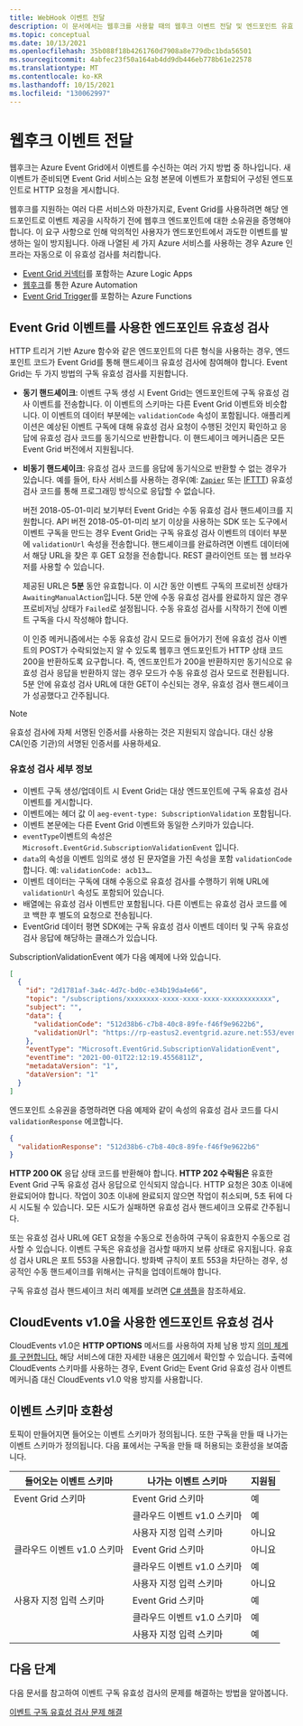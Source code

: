 ```yaml
---
title: WebHook 이벤트 전달
description: 이 문서에서는 웹후크를 사용할 때의 웹후크 이벤트 전달 및 엔드포인트 유효성 검사에 대해 설명합니다.
ms.topic: conceptual
ms.date: 10/13/2021
ms.openlocfilehash: 35b088f18b4261760d7908a8e779dbc1bda56501
ms.sourcegitcommit: 4abfec23f50a164ab4dd9db446eb778b61e22578
ms.translationtype: MT
ms.contentlocale: ko-KR
ms.lasthandoff: 10/15/2021
ms.locfileid: "130062997"
---
```

# <a name="webhook-event-delivery"></a>웹후크 이벤트 전달
웹후크는 Azure Event Grid에서 이벤트를 수신하는 여러 가지 방법 중 하나입니다. 새 이벤트가 준비되면 Event Grid 서비스는 요청 본문에 이벤트가 포함되어 구성된 엔드포인트로 HTTP 요청을 게시합니다.

웹후크를 지원하는 여러 다른 서비스와 마찬가지로, Event Grid를 사용하려면 해당 엔드포인트로 이벤트 제공을 시작하기 전에 웹후크 엔드포인트에 대한 소유권을 증명해야 합니다. 이 요구 사항으로 인해 악의적인 사용자가 엔드포인트에서 과도한 이벤트를 발생하는 일이 방지됩니다. 아래 나열된 세 가지 Azure 서비스를 사용하는 경우 Azure 인프라는 자동으로 이 유효성 검사를 처리합니다.

- [Event Grid 커넥터](/connectors/azureeventgrid/)를 포함하는 Azure Logic Apps
- [웹후크](../event-grid/ensure-tags-exists-on-new-virtual-machines.md)를 통한 Azure Automation
- [Event Grid Trigger](../azure-functions/functions-bindings-event-grid.md)를 포함하는 Azure Functions

## <a name="endpoint-validation-with-event-grid-events"></a>Event Grid 이벤트를 사용한 엔드포인트 유효성 검사

HTTP 트리거 기반 Azure 함수와 같은 엔드포인트의 다른 형식을 사용하는 경우, 엔드포인트 코드가 Event Grid를 통해 핸드셰이크 유효성 검사에 참여해야 합니다. Event Grid는 두 가지 방법의 구독 유효성 검사를 지원합니다.

- **동기 핸드셰이크**: 이벤트 구독 생성 시 Event Grid는 엔드포인트에 구독 유효성 검사 이벤트를 전송합니다. 이 이벤트의 스키마는 다른 Event Grid 이벤트와 비슷합니다. 이 이벤트의 데이터 부분에는 `validationCode` 속성이 포함됩니다. 애플리케이션은 예상된 이벤트 구독에 대해 유효성 검사 요청이 수행된 것인지 확인하고 응답에 유효성 검사 코드를 동기식으로 반환합니다. 이 핸드셰이크 메커니즘은 모든 Event Grid 버전에서 지원됩니다.

- **비동기 핸드셰이크**: 유효성 검사 코드를 응답에 동기식으로 반환할 수 없는 경우가 있습니다. 예를 들어, 타사 서비스를 사용하는 경우(예: [`Zapier`](https://zapier.com) 또는 [IFTTT](https://ifttt.com/)) 유효성 검사 코드를 통해 프로그래밍 방식으로 응답할 수 없습니다.

   버전 2018-05-01-미리 보기부터 Event Grid는 수동 유효성 검사 핸드셰이크를 지원합니다. API 버전 2018-05-01-미리 보기 이상을 사용하는 SDK 또는 도구에서 이벤트 구독을 만드는 경우 Event Grid는 구독 유효성 검사 이벤트의 데이터 부분에 `validationUrl` 속성을 전송합니다. 핸드셰이크를 완료하려면 이벤트 데이터에서 해당 URL을 찾은 후 GET 요청을 전송합니다. REST 클라이언트 또는 웹 브라우저를 사용할 수 있습니다.

   제공된 URL은 **5분** 동안 유효합니다. 이 시간 동안 이벤트 구독의 프로비전 상태가 `AwaitingManualAction`입니다. 5분 안에 수동 유효성 검사를 완료하지 않은 경우 프로비저닝 상태가 `Failed`로 설정됩니다. 수동 유효성 검사를 시작하기 전에 이벤트 구독을 다시 작성해야 합니다.

   이 인증 메커니즘에서는 수동 유효성 감시 모드로 들어가기 전에 유효성 검사 이벤트의 POST가 수락되었는지 알 수 있도록 웹후크 엔드포인트가 HTTP 상태 코드 200을 반환하도록 요구합니다. 즉, 엔드포인트가 200을 반환하지만 동기식으로 유효성 검사 응답을 반환하지 않는 경우 모드가 수동 유효성 검사 모드로 전환됩니다. 5분 안에 유효성 검사 URL에 대한 GET이 수신되는 경우, 유효성 검사 핸드셰이크가 성공했다고 간주됩니다.

> [!NOTE]
> 유효성 검사에 자체 서명된 인증서를 사용하는 것은 지원되지 않습니다. 대신 상용 CA(인증 기관)의 서명된 인증서를 사용하세요.

### <a name="validation-details"></a>유효성 검사 세부 정보

- 이벤트 구독 생성/업데이트 시 Event Grid는 대상 엔드포인트에 구독 유효성 검사 이벤트를 게시합니다.
- 이벤트에는 헤더 값 이 `aeg-event-type: SubscriptionValidation` 포함됩니다.
- 이벤트 본문에는 다른 Event Grid 이벤트와 동일한 스키마가 있습니다.
- `eventType`이벤트의 속성은 `Microsoft.EventGrid.SubscriptionValidationEvent` 입니다.
- `data`의 속성을 이벤트 임의로 생성 된 문자열을 가진 속성을 포함 `validationCode` 합니다. 예: `validationCode: acb13…`.
- 이벤트 데이터는 구독에 대해 수동으로 유효성 검사를 수행하기 위해 URL에 `validationUrl` 속성도 포함되어 있습니다.
- 배열에는 유효성 검사 이벤트만 포함됩니다. 다른 이벤트는 유효성 검사 코드를 에코 백한 후 별도의 요청으로 전송됩니다.
- EventGrid 데이터 평면 SDK에는 구독 유효성 검사 이벤트 데이터 및 구독 유효성 검사 응답에 해당하는 클래스가 있습니다.

SubscriptionValidationEvent 예가 다음 예제에 나와 있습니다.

```json
[
  {
    "id": "2d1781af-3a4c-4d7c-bd0c-e34b19da4e66",
    "topic": "/subscriptions/xxxxxxxx-xxxx-xxxx-xxxx-xxxxxxxxxxxx",
    "subject": "",
    "data": {
      "validationCode": "512d38b6-c7b8-40c8-89fe-f46f9e9622b6",
      "validationUrl": "https://rp-eastus2.eventgrid.azure.net:553/eventsubscriptions/myeventsub/validate?id=0000000000-0000-0000-0000-00000000000000&t=2021-09-01T20:30:54.4538837Z&apiVersion=2018-05-01-preview&token=1A1A1A1A"
    },
    "eventType": "Microsoft.EventGrid.SubscriptionValidationEvent",
    "eventTime": "2021-00-01T22:12:19.4556811Z",
    "metadataVersion": "1",
    "dataVersion": "1"
  }
]
```

엔드포인트 소유권을 증명하려면 다음 예제와 같이 속성의 유효성 검사 코드를 다시 `validationResponse` 에코합니다.

```json
{
  "validationResponse": "512d38b6-c7b8-40c8-89fe-f46f9e9622b6"
}
```

**HTTP 200 OK** 응답 상태 코드를 반환해야 합니다. **HTTP 202 수락됨은** 유효한 Event Grid 구독 유효성 검사 응답으로 인식되지 않습니다. HTTP 요청은 30초 이내에 완료되어야 합니다. 작업이 30초 이내에 완료되지 않으면 작업이 취소되며, 5초 뒤에 다시 시도될 수 있습니다. 모든 시도가 실패하면 유효성 검사 핸드셰이크 오류로 간주됩니다.

또는 유효성 검사 URL에 GET 요청을 수동으로 전송하여 구독이 유효한지 수동으로 검사할 수 있습니다. 이벤트 구독은 유효성을 검사할 때까지 보류 상태로 유지됩니다. 유효성 검사 URL은 포트 553을 사용합니다. 방화벽 규칙이 포트 553을 차단하는 경우, 성공적인 수동 핸드셰이크를 위해서는 규칙을 업데이트해야 합니다.

구독 유효성 검사 핸드셰이크 처리 예제를 보려면 [C# 샘플](https://github.com/Azure-Samples/event-grid-dotnet-publish-consume-events/blob/master/EventGridConsumer/EventGridConsumer/Function1.cs)을 참조하세요.

## <a name="endpoint-validation-with-cloudevents-v10"></a>CloudEvents v1.0을 사용한 엔드포인트 유효성 검사
CloudEvents v1.0은 **HTTP OPTIONS** 메서드를 사용하여 자체 남용 방지 [의미 체계를 구현합니다.](webhook-event-delivery.md) 해당 서비스에 대한 자세한 내용은 [여기](https://github.com/cloudevents/spec/blob/v1.0/http-webhook.md#4-abuse-protection)에서 확인할 수 있습니다. 출력에 CloudEvents 스키마를 사용하는 경우, Event Grid는 Event Grid 유효성 검사 이벤트 메커니즘 대신 CloudEvents v1.0 악용 방지를 사용합니다.

## <a name="event-schema-compatibility"></a>이벤트 스키마 호환성
토픽이 만들어지면 들어오는 이벤트 스키마가 정의됩니다. 또한 구독을 만들 때 나가는 이벤트 스키마가 정의됩니다. 다음 표에서는 구독을 만들 때 허용되는 호환성을 보여줍니다. 

| 들어오는 이벤트 스키마 | 나가는 이벤트 스키마 | 지원됨 |
| ---- | ---- | ---- |
| Event Grid 스키마 | Event Grid 스키마 | 예 |
| | 클라우드 이벤트 v1.0 스키마 | 예 |
| | 사용자 지정 입력 스키마 | 아니요 |
| 클라우드 이벤트 v1.0 스키마 | Event Grid 스키마 | 아니요 |
| | 클라우드 이벤트 v1.0 스키마 | 예 |
| | 사용자 지정 입력 스키마 | 아니요 |
| 사용자 지정 입력 스키마 | Event Grid 스키마 | 예 |
| | 클라우드 이벤트 v1.0 스키마 | 예 |
| | 사용자 지정 입력 스키마 | 예 |

## <a name="next-steps"></a>다음 단계
다음 문서를 참고하여 이벤트 구독 유효성 검사의 문제를 해결하는 방법을 알아봅니다. 

[이벤트 구독 유효성 검사 문제 해결](troubleshoot-subscription-validation.md)
